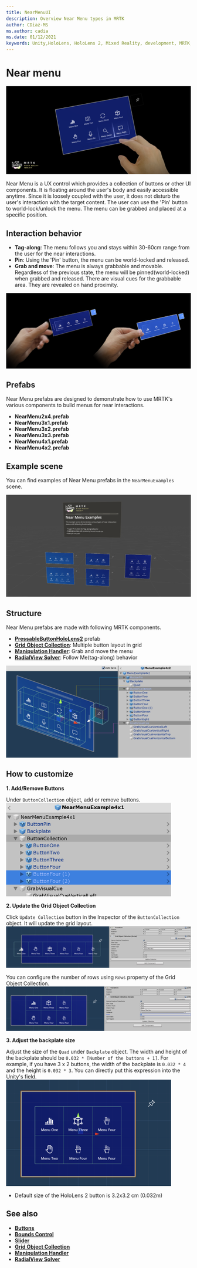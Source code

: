 ```yaml
---
title: NearMenuUI
description: Overview Near Menu types in MRTK
author: CDiaz-MS
ms.author: cadia
ms.date: 01/12/2021
keywords: Unity,HoloLens, HoloLens 2, Mixed Reality, development, MRTK, Near Menu,
---
```


# Near menu

![Near Menu](../images/near-menu/MRTK_UX_NearMenu.png)

Near Menu is a UX control which provides a collection of buttons or other UI components. It is floating around the user's body and easily accessible anytime. Since it is loosely coupled with the user, it does not disturb the user's interaction with the target content. The user can use the 'Pin' button to world-lock/unlock the menu. The menu can be grabbed and placed at a specific position.

## Interaction behavior

- **Tag-along**: The menu follows you and stays within 30-60cm range from the user for the near interactions.
- **Pin**: Using the 'Pin' button, the menu can be world-locked and released.
- **Grab and move**: The menu is always grabbable and movable. Regardless of the previous state, the menu will be pinned(world-locked) when grabbed and released. There are visual cues for the grabbable area. They are revealed on hand proximity.

<img src="../images/near-menu/MRTK_UX_NearMenu_Grab.png" alt="Near Menu grab">

## Prefabs

Near Menu prefabs are designed to demonstrate how to use MRTK's various components to build menus for near interactions.

- **NearMenu2x4.prefab**
- **NearMenu3x1.prefab**
- **NearMenu3x2.prefab**
- **NearMenu3x3.prefab**
- **NearMenu4x1.prefab**
- **NearMenu4x2.prefab**

## Example scene

You can find examples of Near Menu prefabs in the `NearMenuExamples` scene.

<img src="../images/near-menu/MRTK_UX_NearMenu_Examples.png" alt="Near Menu Example">

## Structure

Near Menu prefabs are made with following MRTK components.

- [**PressableButtonHoloLens2**](button.md) prefab
- [**Grid Object Collection**](object-collection.md): Multiple button layout in grid
- [**Manipulation Handler**](manipulation-handler.md): Grab and move the menu
- [**RadialView Solver**](solvers/solver.md): Follow Me(tag-along) behavior

![Near Menu Prefab](../images/near-menu/MRTK_UX_NearMenu_Structure.png)

## How to customize

**1. Add/Remove Buttons**

Under `ButtonCollection` object, add or remove buttons.  
<img src="../images/near-menu/MRTK_UX_NearMenu_Custom0.png" width="450" alt="Near Menu Custome 0">

**2. Update the Grid Object Collection**

Click `Update Collection` button in the Inspector of the `ButtonCollection` object. It will update the grid layout.  
<img src="../images/near-menu/MRTK_UX_NearMenu_Custom1.png" alt="Near Menu Custome 1">

You can configure the number of rows using `Rows` property of the Grid Object Collection.  
<img src="../images/near-menu/MRTK_UX_NearMenu_Custom2.png" alt="Near Menu Custome 2">

**3. Adjust the backplate size**

Adjust the size of the `Quad` under `Backplate` object. The width and height of the backplate should be `0.032 * [Number of the buttons + 1]`. For example, if you have 3 x 2 buttons, the width of the backplate is `0.032 * 4` and the height is `0.032 * 3`. You can directly put this expression into the Unity's field.  
<img src="../images/near-menu/MRTK_UX_NearMenu_Custom3.png" width="450" alt="Near Menu Custome 3">

- Default size of the HoloLens 2 button is 3.2x3.2 cm (0.032m)

## See also

- [**Buttons**](button.md)
- [**Bounds Control**](bounds-control.md)
- [**Slider**](sliders.md)
- [**Grid Object Collection**](object-collection.md)
- [**Manipulation Handler**](manipulation-handler.md)
- [**RadialView Solver**](solvers/solver.md)
